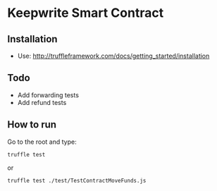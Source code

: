 # Keepwrite Smart Contract

## Installation

* Use: http://truffleframework.com/docs/getting_started/installation

## Todo

* Add forwarding tests
* Add refund tests

## How to run

Go to the root and type:

```truffle test```

or 

```truffle test ./test/TestContractMoveFunds.js```